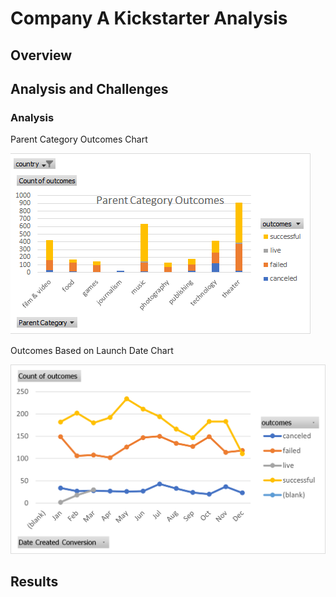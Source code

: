 # Company A Kickstarter Analysis

## Overview

## Analysis and Challenges

### Analysis

Parent Category Outcomes Chart

![Parent Category Outcomes](https://github.com/Lindsey-Maag/kickstarter-analysis/blob/main/Parent_Category_Outcomes_Chart.png)

Outcomes Based on Launch Date Chart

![Outcomes Based on Launch Date](https://github.com/Lindsey-Maag/kickstarter-analysis/blob/main/Outcomes_Based_on_Launch_Date.png)

## Results
